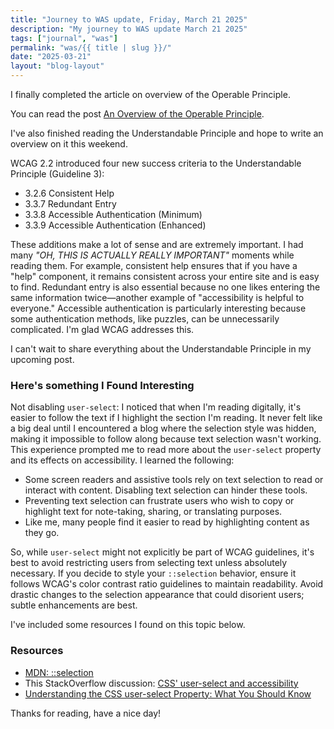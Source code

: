 ```yaml
---
title: "Journey to WAS update, Friday, March 21 2025"
description: "My journey to WAS update March 21 2025"
tags: ["journal", "was"]
permalink: "was/{{ title | slug }}/"
date: "2025-03-21"
layout: "blog-layout"
---
```


<div class="blog">

  <p class="large-text">I finally completed the article on overview of the Operable Principle.</p>

  <p>You can read the post
    <a href="/was/an-overview-of-the-operable-principle/">An Overview of the Operable Principle</a>.
  </p>

  <p>I've also finished reading the Understandable Principle and hope to write an overview on it this weekend.</p>

  <p>WCAG 2.2 introduced four new success criteria to the Understandable Principle (Guideline 3):</p>
  <ul>
    <li>3.2.6 Consistent Help</li>
    <li>3.3.7 Redundant Entry</li>
    <li>3.3.8 Accessible Authentication (Minimum)</li>
    <li>3.3.9 Accessible Authentication (Enhanced)</li>
  </ul>

  <p>These additions make a lot of sense and are extremely important. I had many <em>"OH, THIS IS ACTUALLY REALLY
      IMPORTANT"</em> moments while reading them. For example, consistent help ensures that if you have a "help"
    component, it remains consistent across your entire site and is easy to find. Redundant entry is also essential
    because no one likes entering the same information twice—another example of "accessibility is helpful to everyone."
    Accessible authentication is particularly interesting because some authentication methods, like puzzles, can be
    unnecessarily complicated. I'm glad WCAG addresses this.</p>

  <p>I can't wait to share everything about the Understandable Principle in my upcoming post.</p>

  <h3>Here's something I Found Interesting</h3>

  <p>Not disabling <code>user-select</code>: I noticed that when I'm reading digitally, it's easier to follow the text
    if I highlight the section I'm reading. It never felt like a big deal until I encountered a blog where the selection
    style was hidden, making it impossible to follow along because text selection wasn't working. This experience
    prompted me to read more about the <code>user-select</code> property and its effects on accessibility. I learned the
    following:
  </p>

  <ul>
    <li>Some screen readers and assistive tools rely on text selection to read or interact with content. Disabling text
      selection can hinder these tools.</li>
    <li>Preventing text selection can frustrate users who wish to copy or highlight text for note-taking, sharing, or
      translating purposes.</li>
    <li>Like me, many people find it easier to read by highlighting content as they go.</li>
  </ul>

  <p>So, while <code>user-select</code> might not explicitly be part of WCAG guidelines, it's best to avoid restricting
    users from selecting text unless absolutely necessary. If you decide to style your <code>::selection</code>
    behavior, ensure it follows WCAG's color contrast ratio guidelines to maintain readability. Avoid drastic changes to
    the selection appearance that could disorient users; subtle enhancements are best.</p>

  <p>I've included some resources I found on this topic below.</p>


  <h3>Resources</h3>
  <ul>
    <li>
      <a href="https://developer.mozilla.org/en-US/docs/Web/CSS/::selection#accessibility" target="_blank"
        rel="noopener noreferrer">MDN: ::selection</a>
    </li>
    <li>This StackOverflow discussion: <a
        href="https://stackoverflow.com/questions/31250554/css-user-select-and-accessibility" target="_blank"
        rel="noopener noreferrer">CSS' user-select and accessibility</a></li>
    <li>
      <a href="https://javascript.plainenglish.io/understanding-the-css-user-select-property-what-you-should-know-c393c6f6eecd"
        target="_blank" rel="noopener noreferrer">Understanding the CSS user-select Property: What You Should Know</a>
    </li>
  </ul>

  <p>Thanks for reading, have a nice day!</p>
</div>